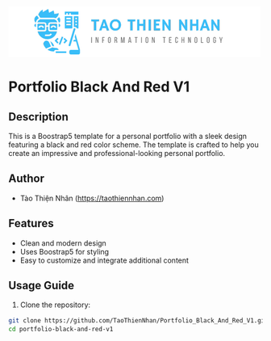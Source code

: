 ![Portfolio Black And Red V1 Screenshot](https://raw.githubusercontent.com/TaoThienNhan/Image/main/personal/Tao%20Thien%20Nhan%20Logo%20100%20x%20500.png)
# Portfolio Black And Red V1

## Description

This is a Boostrap5 template for a personal portfolio with a sleek design featuring a black and red color scheme. The template is crafted to help you create an impressive and professional-looking personal portfolio.

## Author

- Tào Thiện Nhân (https://taothiennhan.com)

## Features

- Clean and modern design
- Uses Boostrap5 for styling
- Easy to customize and integrate additional content

## Usage Guide

1. Clone the repository:

```bash
git clone https://github.com/TaoThienNhan/Portfolio_Black_And_Red_V1.git
cd portfolio-black-and-red-v1
